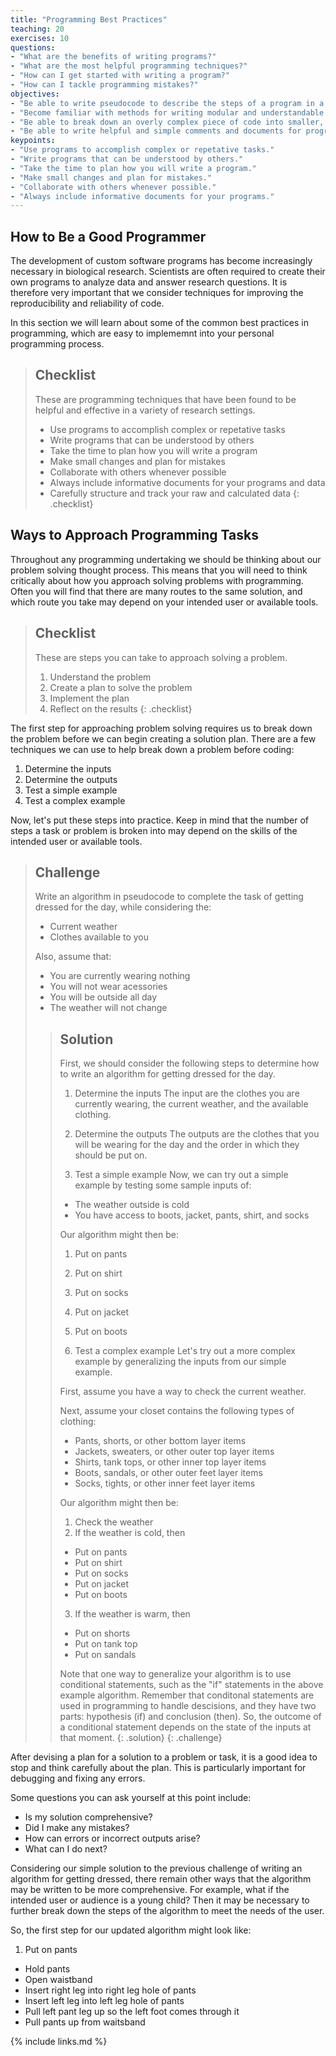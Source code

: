 ```yaml
---
title: "Programming Best Practices"
teaching: 20
exercises: 10
questions:
- "What are the benefits of writing programs?"
- "What are the most helpful programming techniques?"
- "How can I get started with writing a program?"
- "How can I tackle programming mistakes?"
objectives:
- "Be able to write pseudocode to describe the steps of a program in a plain language."
- "Become familiar with methods for writing modular and understandable programs."
- "Be able to break down an overly complex piece of code into smaller, more readily understandable components."
- "Be able to write helpful and simple comments and documents for programs."
keypoints:
- "Use programs to accomplish complex or repetative tasks."
- "Write programs that can be understood by others."
- "Take the time to plan how you will write a program."
- "Make small changes and plan for mistakes."
- "Collaborate with others whenever possible."
- "Always include informative documents for your programs."
---
```


## How to Be a Good Programmer
The development of custom software programs has become increasingly necessary in biological research. Scientists are often required to create their own programs to analyze data and answer research questions. It is therefore very important that we consider techniques for improving the reproducibility and reliability of code. 

In this section we will learn about some of the common best practices in programming, which are easy to implememnt into your personal programming process.

> ## Checklist
>
> These are programming techniques that have been found to be helpful and effective in a variety of research settings.
>
> - Use programs to accomplish complex or repetative tasks
> - Write programs that can be understood by others
> - Take the time to plan how you will write a program
> - Make small changes and plan for mistakes
> - Collaborate with others whenever possible
> - Always include informative documents for your programs and data
> - Carefully structure and track your raw and calculated data
{: .checklist}

## Ways to Approach Programming Tasks
Throughout any programming undertaking we should be thinking about our problem solving thought process. This means that you will need to think critically about how you approach solving problems with programming. Often you will find that there are many routes to the same solution, and which route you take may depend on your intended user or available tools.

> ## Checklist
>
> These are steps you can take to approach solving a problem.
>
> 1. Understand the problem
> 2. Create a plan to solve the problem
> 3. Implement the plan
> 4. Reflect on the results
{: .checklist}

The first step for approaching problem solving requires us to break down the problem before we can begin creating a solution plan. There are a few techniques we can use to help break down a problem before coding:

1. Determine the inputs
2. Determine the outputs
3. Test a simple example
4. Test a complex example

Now, let's put these steps into practice. Keep in mind that the number of steps a task or problem is broken into may depend on the skills of the intended user or available tools.

> ## Challenge
>
> Write an algorithm in pseudocode to complete the task of getting dressed for the day, while considering the:
> - Current weather
> - Clothes available to you
>
> Also, assume that:
> - You are currently wearing nothing
> - You will not wear acessories
> - You will be outside all day
> - The weather will not change
> 
>> ## Solution
>>
>> First, we should consider the following steps to determine how to write an algorithm for getting dressed for the day.
>>
>> 1. Determine the inputs
>> The input are the clothes you are currently wearing, the current weather, and the available clothing.
>>
>> 2. Determine the outputs
>> The outputs are the clothes that you will be wearing for the day and the order in which they should be put on.
>>
>> 3. Test a simple example
>> Now, we can try out a simple example by testing some sample inputs of:
>> - The weather outside is cold
>> - You have access to boots, jacket, pants, shirt, and socks
>>
>> Our algorithm might then be:
>> 1. Put on pants
>> 2. Put on shirt
>> 3. Put on socks
>> 5. Put on jacket
>> 6. Put on boots
>>
>> 4. Test a complex example
>> Let's try out a more complex example by generalizing the inputs from our simple example.
>> 
>> First, assume you have a way to check the current weather.
>>
>> Next, assume your closet contains the following types of clothing:
>> - Pants, shorts, or other bottom layer items
>> - Jackets, sweaters, or other outer top layer items
>> - Shirts, tank tops, or other inner top layer items
>> - Boots, sandals, or other outer feet layer items
>> - Socks, tights, or other inner feet layer items
>>
>> Our algorithm might then be:
>> 1. Check the weather
>> 2. If the weather is cold, then
>> - Put on pants
>> - Put on shirt
>> - Put on socks
>> - Put on jacket
>> - Put on boots
>> 3. If the weather is warm, then
>> - Put on shorts
>> - Put on tank top
>> - Put on sandals
>>
>> Note that one way to generalize your algorithm is to use conditional statements, such as the "if" statements in the above example algorithm. Remember that conditonal statements are used in programming to handle descisions, and they have two parts: hypothesis (if) and conclusion (then). So, the outcome of a conditional statement depends on the state of the inputs at that moment.
> {: .solution}
{: .challenge}

After devising a plan for a solution to a problem or task, it is a good idea to stop and think carefully about the plan. This is particularly important for debugging and fixing any errors. 

Some questions you can ask yourself at this point include:
- Is my solution comprehensive?
- Did I make any mistakes?
- How can errors or incorrect outputs arise?
- What can I do next?

Considering our simple solution to the previous challenge of writing an algorithm for getting dressed, there remain other ways that the algorithm may be written to be more comprehensive. For example, what if the intended user or audience is a young child? Then it may be necessary to further break down the steps of the algorithm to meet the needs of the user.

So, the first step for our updated algorithm might look like:
1. Put on pants
- Hold pants
- Open waistband
- Insert right leg into right leg hole of pants
- Insert left leg into left leg hole of pants
- Pull left pant leg up so the left foot comes through it
- Pull pants up from waitsband

{% include links.md %}
